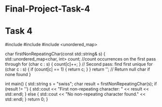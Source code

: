 # Final-Project-Task-4

# Task 4

#include <iostream>
#include <string>
#include <unordered_map>

char firstNonRepeatingChar(const std::string& s) {
    std::unordered_map<char, int> count;
    //count occurrences on the first pass through
    for (char c : s) {
        count[c]++;
    }
    // Second pass: find first unique
    for (char c : s) {
        if (count[c] == 1) {
            return c;
        }
    }
    return ' '; // Return null char if none found
}

int main() {
    std::string s = "swiss";
    char result = firstNonRepeatingChar(s);
    if (result != ' ') {
        std::cout << "First non-repeating character: " << result << std::endl;
    } else {
        std::cout << "No non-repeating character found." << std::endl;
    }
    return 0;
}
